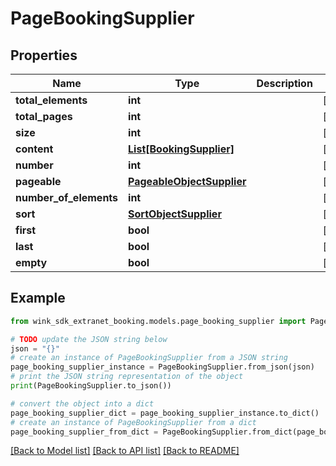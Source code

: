 # PageBookingSupplier


## Properties

Name | Type | Description | Notes
------------ | ------------- | ------------- | -------------
**total_elements** | **int** |  | [optional] 
**total_pages** | **int** |  | [optional] 
**size** | **int** |  | [optional] 
**content** | [**List[BookingSupplier]**](BookingSupplier.md) |  | [optional] 
**number** | **int** |  | [optional] 
**pageable** | [**PageableObjectSupplier**](PageableObjectSupplier.md) |  | [optional] 
**number_of_elements** | **int** |  | [optional] 
**sort** | [**SortObjectSupplier**](SortObjectSupplier.md) |  | [optional] 
**first** | **bool** |  | [optional] 
**last** | **bool** |  | [optional] 
**empty** | **bool** |  | [optional] 

## Example

```python
from wink_sdk_extranet_booking.models.page_booking_supplier import PageBookingSupplier

# TODO update the JSON string below
json = "{}"
# create an instance of PageBookingSupplier from a JSON string
page_booking_supplier_instance = PageBookingSupplier.from_json(json)
# print the JSON string representation of the object
print(PageBookingSupplier.to_json())

# convert the object into a dict
page_booking_supplier_dict = page_booking_supplier_instance.to_dict()
# create an instance of PageBookingSupplier from a dict
page_booking_supplier_from_dict = PageBookingSupplier.from_dict(page_booking_supplier_dict)
```
[[Back to Model list]](../README.md#documentation-for-models) [[Back to API list]](../README.md#documentation-for-api-endpoints) [[Back to README]](../README.md)


